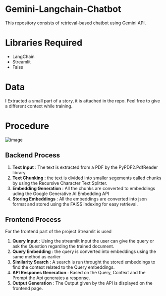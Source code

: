 # Gemini-Langchain-Chatbot
This repository consists of retrieval-based chatbot using Gemini API.

# Libraries Required
- LangChain
- Streamlit
- Faiss
# Data
I Extracted a small part of a story, it is attached in the repo. Feel free to give a different context while training.

# Procedure 
![image](https://github.com/user-attachments/assets/8cbebdf2-7dac-439b-bb4b-bb2fc026a23d)

## Backend Process 
1. **Text Input** : The text is extracted from a PDF by the PyPDF2.PdfReader library
2. **Text Chunking** : the text is divided into smaller segements called chunks by using the Recursive Character Text Splitter.
3. **Embedding Generation** : All the chunks are converted to embeddings uding the Google Generative AI Embedding API
4. **Storing Embeddings** : All the embeddings are converted into json format and stored using the FAISS indexing for easy retrieval.

## Frontend Process 
For the frontend part of the project Streamlit is used 
1. **Query Input** : Using the streamlit Input the user can give the query or ask the Question regarding the trained document.
2. **Query Embedding** : the query is converted into embeddings using the same method as earlier
3. **Similarity Search** : A search is run throught the stored embeddings to find the context related to the Query embeddings.
4. **API Respones Generation** : Based on the Query, Context and the Prompt the Api generates a response.
5. **Output Generation** : The Output given by the API is displayed on the frontend page.


